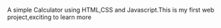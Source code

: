 A simple Calculator using HTML,CSS and Javascript.This is my first web project,exciting to learn more
